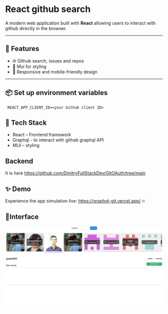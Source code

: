 # React github search

A modern web application built with **React** allowing users to interact with github directly in the browser.

---

## 🚀 Features

- 🌐 Github search, issues and repos
- 🎨 Mui for styling
- 📱 Responsive and mobile-friendly design

---

## 📦 Set up environment variables

   ```
    REACT_APP_CLIENT_ID=<your Github client ID>
   ```

## 🧪 Tech Stack
- React – Frontend framework
- Graphql - to interact with githab graphql API
- MUI – styling

## Backend
It is here https://github.com/DmitryFullStackDev/GitOAuth/tree/main

## ✨ Demo
Experience the app simulation live:
https://graphql-git.vercel.app/ 🔥

## 🧩Interface
![Capture](img.png)

